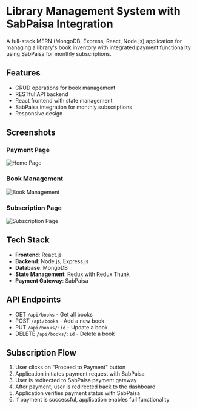 # Library Management System with SabPaisa Integration

A full-stack MERN (MongoDB, Express, React, Node.js) application for managing a library's book inventory with integrated payment functionality using SabPaisa for monthly subscriptions.

## Features
- CRUD operations for book management
- RESTful API backend
- React frontend with state management
- SabPaisa integration for monthly subscriptions
- Responsive design

## Screenshots

### Payment Page
![Home Page](https://media.discordapp.net/attachments/1278690623121133581/1278692017878077450/image.png?ex=66d1ba3e&is=66d068be&hm=6c570865d7dbb5768d3757b490a572591710952138b041d2a6b2bcab5b1a2207&=&format=webp&quality=lossless&width=1440&height=640)

### Book Management
![Book Management](https://media.discordapp.net/attachments/1278690623121133581/1278691816052625531/image.png?ex=66d1ba0d&is=66d0688d&hm=4db7e7f981fc7283f45739de51f02961b08372a295d9b487dec63446c87b5518&=&format=webp&quality=lossless&width=1440&height=648)

### Subscription Page
![Subscription Page](https://cdn.discordapp.com/attachments/1278690623121133581/1278690654087806976/image.png?ex=66d1b8f8&is=66d06778&hm=b5f3af2eb48b850987856d955b4e5902bb6d9a50e2c81ce5b9a2b6b127aecfa1&)

## Tech Stack
- **Frontend**: React.js
- **Backend**: Node.js, Express.js
- **Database**: MongoDB
- **State Management**: Redux with Redux Thunk
- **Payment Gateway**: SabPaisa

## API Endpoints

- GET `/api/books` - Get all books
- POST `/api/books` - Add a new book
- PUT `/api/books/:id` - Update a book
- DELETE `/api/books/:id` - Delete a book

## Subscription Flow

1. User clicks on "Proceed to Payment" button
2. Application initiates payment request with SabPaisa
3. User is redirected to SabPaisa payment gateway
4. After payment, user is redirected back to the dashboard
5. Application verifies payment status with SabPaisa
6. If payment is successful, application enables full functionality
